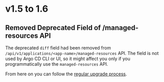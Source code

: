 # v1.5 to 1.6

## Removed Deprecated Field of /managed-resources API

The deprecated `diff` field had been removed from `/api/v1/applications/<app-name>/managed-resources` API. The field is not used
by Argo CD CLI or UI, so it might affect you only if you programmatically use the `managed-resources` API.

From here on you can follow the [regular upgrade process](./overview.md).
